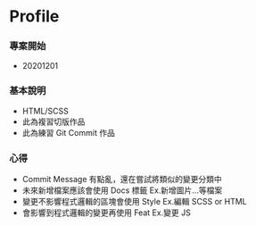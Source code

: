 # Profile

### 專案開始

- 20201201

### 基本說明

- HTML/SCSS
- 此為複習切版作品
- 此為練習 Git Commit 作品

### 心得

- Commit Message 有點亂，還在嘗試將類似的變更分類中
- 未來新增檔案應該會使用 Docs 標籤 Ex.新增圖片...等檔案
- 變更不影響程式邏輯的區塊會使用 Style Ex.編輯 SCSS or HTML
- 會影響到程式邏輯的變更再使用 Feat Ex.變更 JS
